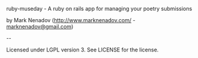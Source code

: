 ruby-museday - A ruby on rails app for managing your poetry submissions

by Mark Nenadov (http://www.marknenadov.com/ - marknenadov@gmail.com) 

--

Licensed under LGPL version 3. See LICENSE for the license.
